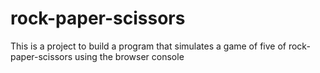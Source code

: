 # rock-paper-scissors

This is a project to build a program that simulates a game of five of rock-paper-scissors using the browser console